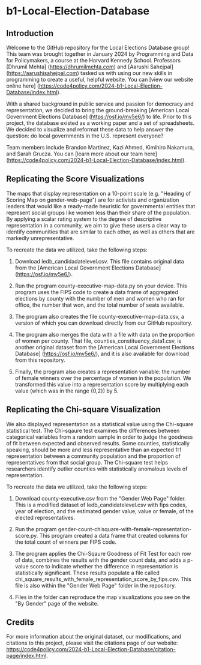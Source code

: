 # b1-Local-Election-Database

## Introduction

Welcome to the GitHub repository for the Local Elections Database group! This team was brought together in January 2024 by Programming and Data for Policymakers, a course at the Harvard Kennedy School. Professors [Dhrumil Mehta] (https://dhrumilmehta.com) and [Aarushi Sahejpal] (https://aarushisahejpal.com) tasked us with using our new skills in programming to create a useful, helpful website. You can [view our website online here] (https://code4policy.com/2024-b1-Local-Election-Database/index.html).

With a shared background in public service and passion for democracy and representation, we decided to bring the ground-breaking [American Local Government Elections Database] (https://osf.io/mv5e6/) to life. Prior to this project, the database existed as a working paper and a set of spreadsheets. We decided to visualize and reformat these data to help answer the question: do local governments in the U.S. represent everyone?

Team members include Brandon Martinez, Kazi Ahmed, Kimihiro Nakamura, and Sarah Grucza. You can [learn more about our team here] (https://code4policy.com/2024-b1-Local-Election-Database/index.html).

## Replicating the Score Visualizations

The maps that display representation on a 10-point scale (e.g. "Heading of Scoring Map on gender-web-page") are for activists and organization leaders that would like a ready-made heuristic for governmental entities that represent social groups like women less than their share of the population. By applying a scalar rating system to the degree of descriptive representation in a community, we aim to give these users a clear way to identify communities that are similar to each other, as well as others that are markedly unrepresentative.

To recreate the data we utilized, take the following steps: 

1. Download ledb_candidadatelevel.csv. This file contains original data from the [American Local Government Elections Database] (https://osf.io/mv5e6/).

2. Run the program county-executive-map-data.py on your device. This program uses the FIPS code to create a data frame of aggregated elections by county with the number of men and women who ran for office, the number that won, and the total number of seats available. 

3. The program also creates the file county-executive-map-data.csv, a version of which you can download directly from our GitHub repository.

4. The program also merges the data with a file with data on the proportion of women per county. That file, counties_constituency_data1.csv, is another original dataset from the [American Local Government Elections Database] (https://osf.io/mv5e6/), and it is also available for download from this repository.

5. Finally, the program also creates a representation variable: the number of female winners over the percentage of women in the population. We transformed this value into a representation score by multiplying each value (which was in the range {0,2}) by 5. 

## Replicating the Chi-square Visualization

We also displayed representation as a statistical value using the Chi-square statistical test. The Chi-sqaure test examines the differences between categorical variables from a random sample in order to judge the goodness of fit between expected and observed results. Some counties, statistically speaking, should be more and less representative than an expected 1:1 representation between a community population and the proportion of representatives from that social group. The Chi-square test helps researchers identify outlier counties with statistically anomalous levels of representation.

To recreate the data we utilized, take the following steps: 

1. Download county-executive.csv from the "Gender Web Page" folder. This is a modified dataset of ledb_candidatelevel.csv with fips codes, year of election, and the estimated gender value, value or female, of the elected representatives.

2. Run the program gender-count-chisquare-with-female-representation-score.py. This program created a data frame that created columns for the total count of winners per FIPS code. 

3. The program applies the Chi-Sqaure Goodness of Fit Test for each row of data, combines the results with the gender count data, and adds a p-value score to indicate whether the difference in representation is statistically significant. These results populate a file called chi_square_results_with_female_representation_score_by_fips.csv. This file is also within the "Gender Web Page" folder in the repository.

4. Files in the folder can reproduce the map visualizations you see on the "By Gender" page of the website.

## Credits

For more information about the original dataset, our modifications, and citations to this project, please visit the citations page of our website: https://code4policy.com/2024-b1-Local-Election-Database/citation-page/index.html. 